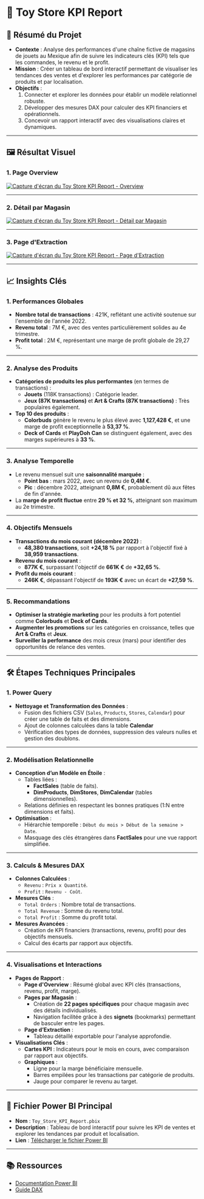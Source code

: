 # 🧸 Toy Store KPI Report

## 📝 Résumé du Projet
- **Contexte** : Analyse des performances d'une chaîne fictive de magasins de jouets au Mexique afin de suivre les indicateurs clés (KPI) tels que les commandes, le revenu et le profit.
- **Mission** : Créer un tableau de bord interactif permettant de visualiser les tendances des ventes et d'explorer les performances par catégorie de produits et par localisation.
- **Objectifs** :
  1. Connecter et explorer les données pour établir un modèle relationnel robuste.
  2. Développer des mesures DAX pour calculer des KPI financiers et opérationnels.
  3. Concevoir un rapport interactif avec des visualisations claires et dynamiques.

---

## 🖼 Résultat Visuel

### 1. Page Overview
[![Capture d'écran du Toy Store KPI Report - Overview](https://github.com/Arnaudl44/PowerBI-Projects/blob/main/Toy%20Store%20KPI%20Report/images/Capture%20d%E2%80%99%C3%A9cran_Overview.png)](https://github.com/Arnaudl44/PowerBI-Projects/blob/main/Toy%20Store%20KPI%20Report/images/Capture%20d%E2%80%99%C3%A9cran_Overview.png)

---

### 2. Détail par Magasin
[![Capture d'écran du Toy Store KPI Report - Détail par Magasin](https://github.com/Arnaudl44/PowerBI-Projects/blob/main/Toy%20Store%20KPI%20Report/images/Capture%20d%E2%80%99%C3%A9cran_Store_detail.png)](https://github.com/Arnaudl44/PowerBI-Projects/blob/main/Toy%20Store%20KPI%20Report/images/Capture%20d%E2%80%99%C3%A9cran_Store_detail.png)

---

### 3. Page d'Extraction
[![Capture d'écran du Toy Store KPI Report - Page d'Extraction](https://github.com/Arnaudl44/PowerBI-Projects/blob/main/Toy%20Store%20KPI%20Report/images/Capture%20d%E2%80%99%C3%A9cran_Extraction.png)](https://github.com/Arnaudl44/PowerBI-Projects/blob/main/Toy%20Store%20KPI%20Report/images/Capture%20d%E2%80%99%C3%A9cran_Extraction.png)

---

## 📈 Insights Clés

### 1. Performances Globales
- **Nombre total de transactions** : 421K, reflétant une activité soutenue sur l'ensemble de l'année 2022.
- **Revenu total** : 7M €, avec des ventes particulièrement solides au 4e trimestre.
- **Profit total** : 2M €, représentant une marge de profit globale de 29,27 %.

---

### 2. Analyse des Produits
- **Catégories de produits les plus performantes** (en termes de transactions) :
  - **Jouets** (118K transactions) : Catégorie leader.
  - **Jeux (87K transactions)** et **Art & Crafts (87K transactions)** : Très populaires également.
- **Top 10 des produits** :
  - **Colorbuds** génère le revenu le plus élevé avec **1,127,428 €**, et une marge de profit exceptionnelle à **53,37 %**.
  - **Deck of Cards** et **PlayDoh Can** se distinguent également, avec des marges supérieures à **33 %**.

---

### 3. Analyse Temporelle
- Le revenu mensuel suit une **saisonnalité marquée** :
  - **Point bas** : mars 2022, avec un revenu de **0,4M €**.
  - **Pic** : décembre 2022, atteignant **0,8M €**, probablement dû aux fêtes de fin d'année.
- La **marge de profit fluctue** entre **29 % et 32 %**, atteignant son maximum au 2e trimestre.

---

### 4. Objectifs Mensuels
- **Transactions du mois courant (décembre 2022)** :
  - **48,380 transactions**, soit **+24,18 %** par rapport à l'objectif fixé à **38,959 transactions**.
- **Revenu du mois courant** :
  - **877K €**, surpassant l'objectif de **661K €** de **+32,65 %**.
- **Profit du mois courant** :
  - **246K €**, dépassant l'objectif de **193K €** avec un écart de **+27,59 %**.

---

### 5. Recommandations
- **Optimiser la stratégie marketing** pour les produits à fort potentiel comme **Colorbuds** et **Deck of Cards**.
- **Augmenter les promotions** sur les catégories en croissance, telles que **Art & Crafts** et **Jeux**.
- **Surveiller la performance** des mois creux (mars) pour identifier des opportunités de relance des ventes.

---

## 🛠️ Étapes Techniques Principales

### 1. Power Query
- **Nettoyage et Transformation des Données** :
  - Fusion des fichiers CSV (`Sales`, `Products`, `Stores`, `Calendar`) pour créer une table de faits et des dimensions.
  - Ajout de colonnes calculées dans la table **Calendar** 
  - Vérification des types de données, suppression des valeurs nulles et gestion des doublons.

---

### 2. Modélisation Relationnelle
- **Conception d’un Modèle en Étoile** :
  - Tables liées :
    - **FactSales** (table de faits).
    - **DimProducts**, **DimStores**, **DimCalendar** (tables dimensionnelles).
  - Relations définies en respectant les bonnes pratiques (1:N entre dimensions et faits).
- **Optimisation** :
  - Hiérarchie temporelle : `Début du mois > Début de la semaine > Date`.
  - Masquage des clés étrangères dans **FactSales** pour une vue rapport simplifiée.

---

### 3. Calculs & Mesures DAX
- **Colonnes Calculées** :
  - `Revenu` : `Prix x Quantité`.
  - `Profit` : `Revenu - Coût`.
- **Mesures Clés** :
  - `Total Orders` : Nombre total de transactions.
  - `Total Revenue` : Somme du revenu total.
  - `Total Profit` : Somme du profit total.
- **Mesures Avancées** :
  - Création de KPI financiers (transactions, revenu, profit) pour des objectifs mensuels.
  - Calcul des écarts par rapport aux objectifs.

---

### 4. Visualisations et Interactions
- **Pages de Rapport** :
  - **Page d'Overview** : Résumé global avec KPI clés (transactions, revenu, profit, marge).
  - **Pages par Magasin** :
    - Création de **22 pages spécifiques** pour chaque magasin avec des détails individualisés.
    - Navigation facilitée grâce à des **signets** (bookmarks) permettant de basculer entre les pages.
  - **Page d’Extraction** :
    - Tableau détaillé exportable pour l'analyse approfondie.
- **Visualisations Clés** :
  - **Cartes KPI** : Indicateurs pour le mois en cours, avec comparaison par rapport aux objectifs.
  - **Graphiques** :
    - Ligne pour la marge bénéficiaire mensuelle.
    - Barres empilées pour les transactions par catégorie de produits.
    - Jauge pour comparer le revenu au target.

---

## 📄 Fichier Power BI Principal
- **Nom** : `Toy_Store_KPI_Report.pbix`
- **Description** : Tableau de bord interactif pour suivre les KPI de ventes et explorer les tendances par produit et localisation.
- **Lien** : [Télécharger le fichier Power BI](https://drive.google.com/drive/folders/ID_GOOGLE_DRIVE)

---

## 📚 Ressources
- [Documentation Power BI](https://learn.microsoft.com/fr-fr/power-bi/)
- [Guide DAX](https://dax.guide/)
